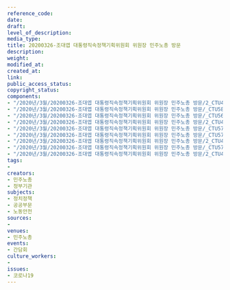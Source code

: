 ```yaml
---
reference_code: 
date: 
draft: 
level_of_description: 
media_type: 
title: 20200326-조대엽 대통령직속정책기획위원회 위원장 민주노총 방문
description: 
weight: 
modified_at: 
created_at: 
link: 
public_access_status: 
copyright_status: 
components:
- "/2020년/3월/20200326-조대엽 대통령직속정책기획위원회 위원장 민주노총 방문/2_CTU4604.jpg"
- "/2020년/3월/20200326-조대엽 대통령직속정책기획위원회 위원장 민주노총 방문/_CTU5821.jpg"
- "/2020년/3월/20200326-조대엽 대통령직속정책기획위원회 위원장 민주노총 방문/_CTU5681.jpg"
- "/2020년/3월/20200326-조대엽 대통령직속정책기획위원회 위원장 민주노총 방문/2_CTU4590.jpg"
- "/2020년/3월/20200326-조대엽 대통령직속정책기획위원회 위원장 민주노총 방문/_CTU5793.jpg"
- "/2020년/3월/20200326-조대엽 대통령직속정책기획위원회 위원장 민주노총 방문/_CTU5726.jpg"
- "/2020년/3월/20200326-조대엽 대통령직속정책기획위원회 위원장 민주노총 방문/2_CTU4562.jpg"
- "/2020년/3월/20200326-조대엽 대통령직속정책기획위원회 위원장 민주노총 방문/_CTU5762.jpg"
- "/2020년/3월/20200326-조대엽 대통령직속정책기획위원회 위원장 민주노총 방문/2_CTU4548.jpg"
tags:
- 
creators:
- 민주노총
- 정부기관
subjects:
- 정치정책
- 공공부문
- 노동안전
sources:
- 
venues:
- 민주노총
events:
- 간담회
culture_workers:
- 
issues:
- 코로나19
---
```

